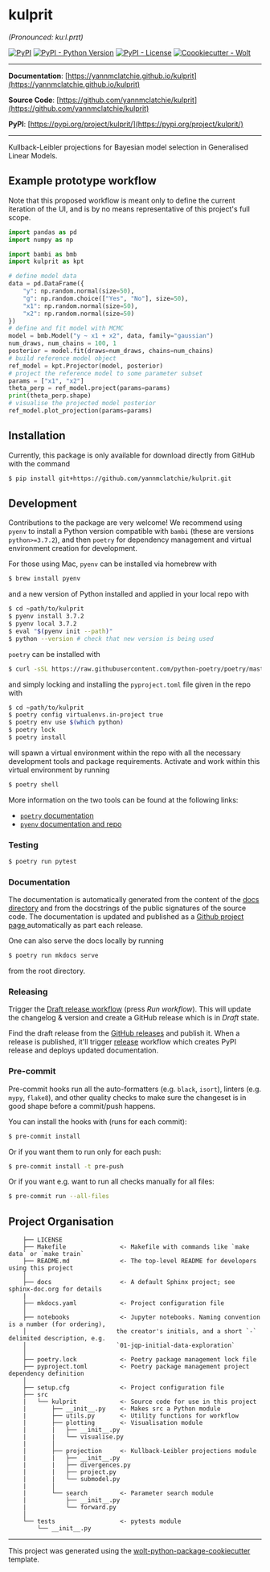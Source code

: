 # kulprit

_(Pronounced: kuːl.prɪt)_

[![PyPI](https://img.shields.io/pypi/v/kulprit?style=flat-square)](https://pypi.python.org/pypi/kulprit/)
[![PyPI - Python Version](https://img.shields.io/pypi/pyversions/kulprit?style=flat-square)](https://pypi.python.org/pypi/kulprit/)
[![PyPI - License](https://img.shields.io/pypi/l/kulprit?style=flat-square)](https://pypi.python.org/pypi/kulprit/)
[![Coookiecutter - Wolt](https://img.shields.io/badge/cookiecutter-Wolt-00c2e8?style=flat-square&logo=cookiecutter&logoColor=D4AA00&link=https://github.com/woltapp/wolt-python-package-cookiecutter)](https://github.com/woltapp/wolt-python-package-cookiecutter)


---

**Documentation**: [https://yannmclatchie.github.io/kulprit](https://yannmclatchie.github.io/kulprit)

**Source Code**: [https://github.com/yannmclatchie/kulprit](https://github.com/yannmclatchie/kulprit)

**PyPI**: [https://pypi.org/project/kulprit/](https://pypi.org/project/kulprit/)

---

Kullback-Leibler projections for Bayesian model selection in Generalised Linear Models.

## Example prototype workflow

Note that this proposed workflow is meant only to define the current iteration of the UI, and is by no means representative of this project's full scope.

```python
import pandas as pd
import numpy as np

import bambi as bmb
import kulprit as kpt

# define model data
data = pd.DataFrame({
    "y": np.random.normal(size=50),
    "g": np.random.choice(["Yes", "No"], size=50),
    "x1": np.random.normal(size=50),
    "x2": np.random.normal(size=50)
})
# define and fit model with MCMC
model = bmb.Model("y ~ x1 + x2", data, family="gaussian")
num_draws, num_chains = 100, 1
posterior = model.fit(draws=num_draws, chains=num_chains)
# build reference model object
ref_model = kpt.Projector(model, posterior)
# project the reference model to some parameter subset
params = ["x1", "x2"]
theta_perp = ref_model.project(params=params)
print(theta_perp.shape)
# visualise the projected model posterior
ref_model.plot_projection(params=params)
```

## Installation

Currently, this package is only available for download directly from GitHub with the command
```bash
$ pip install git+https://github.com/yannmclatchie/kulprit.git
```

## Development

Contributions to the package are very welcome! We recommend using `pyenv` to install a Python version compatible with `bambi` (these are versions `python>=3.7.2`), and then `poetry` for dependency management and virtual environment creation for development.

For those using Mac, `pyenv` can be installed via homebrew with
```bash
$ brew install pyenv
```
and a new version of Python installed and applied in your local repo with
```bash
$ cd ~path/to/kulprit
$ pyenv install 3.7.2
$ pyenv local 3.7.2
$ eval "$(pyenv init --path)"
$ python --version # check that new version is being used
```

`poetry` can be installed with
```bash
$ curl -sSL https://raw.githubusercontent.com/python-poetry/poetry/master/get-poetry.py | python -
```
and simply locking and installing the `pyproject.toml` file given in the repo with
```bash
$ cd ~path/to/kulprit
$ poetry config virtualenvs.in-project true
$ poetry env use $(which python)
$ poetry lock
$ poetry install
```
will spawn a virtual environment within the repo with all the necessary development tools and package requirements. Activate and work within this virtual environment by running
```bash
$ poetry shell
```

More information on the two tools can be found at the following links:
- [`poetry` documentation](https://python-poetry.org/)
- [`pyenv` documentation and repo](https://github.com/pyenv/pyenv)

### Testing

```sh
$ poetry run pytest
```

### Documentation

The documentation is automatically generated from the content of the [docs directory](./docs) and from the docstrings of the public signatures of the source code. The documentation is updated and published as a [Github project page
 ](https://pages.github.com/) automatically as part each release.

One can also serve the docs locally by running
```bash
$ poetry run mkdocs serve
```
from the root directory.

### Releasing

Trigger the [Draft release workflow](https://github.com/yannmclatchie/kulprit/actions/workflows/draft_release.yml) (press _Run workflow_). This will update the changelog & version and create a GitHub release which is in _Draft_ state.

Find the draft release from the [GitHub releases](https://github.com/yannmclatchie/kulprit/releases) and publish it. When a release is published, it'll trigger [release](https://github.com/yannmclatchie/kulprit/blob/master/.github/workflows/release.yml) workflow which creates PyPI release and deploys updated documentation.

### Pre-commit

Pre-commit hooks run all the auto-formatters (e.g. `black`, `isort`), linters (e.g. `mypy`, `flake8`), and other quality
 checks to make sure the changeset is in good shape before a commit/push happens.

You can install the hooks with (runs for each commit):

```sh
$ pre-commit install
```

Or if you want them to run only for each push:

```sh
$ pre-commit install -t pre-push
```

Or if you want e.g. want to run all checks manually for all files:

```sh
$ pre-commit run --all-files
```

## Project Organisation

```
    ├── LICENSE
    ├── Makefile               <- Makefile with commands like `make data` or `make train`
    ├── README.md              <- The top-level README for developers using this project
    │
    ├── docs                   <- A default Sphinx project; see sphinx-doc.org for details
    |
    ├── mkdocs.yaml            <- Project configuration file
    │
    ├── notebooks              <- Jupyter notebooks. Naming convention is a number (for ordering),
    │                         the creator's initials, and a short `-` delimited description, e.g.
    │                         `01-jqp-initial-data-exploration`
    │
    ├── poetry.lock            <- Poetry package management lock file
    ├── pyproject.toml         <- Poetry package management project dependency definition
    │
    ├── setup.cfg              <- Project configuration file
    ├── src
    |   └── kulprit            <- Source code for use in this project
    |       ├── __init__.py    <- Makes src a Python module
    |       ├── utils.py       <- Utility functions for workflow
    |       ├── plotting       <- Visualisation module
    |       |   ├── __init__.py
    |       |   └── visualise.py
    |       │
    |       ├── projection     <- Kullback-Leibler projections module
    |       |   ├── __init__.py
    |       |   ├── divergences.py
    |       |   ├── project.py
    |       |   └── submodel.py
    |       │
    |       └── search         <- Parameter search module
    |           ├── __init__.py
    |           └── forward.py
    │
    └── tests                  <- pytests module
        └── __init__.py
```

---

This project was generated using the [wolt-python-package-cookiecutter](https://github.com/woltapp/wolt-python-package-cookiecutter) template.
